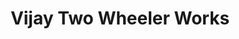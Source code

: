 ---
title: "Vijay Two Wheeler Works"
url: /nedumangadu-thiruvananthapuram/vijay-two-wheeler-works/
shop: motorcycle
---